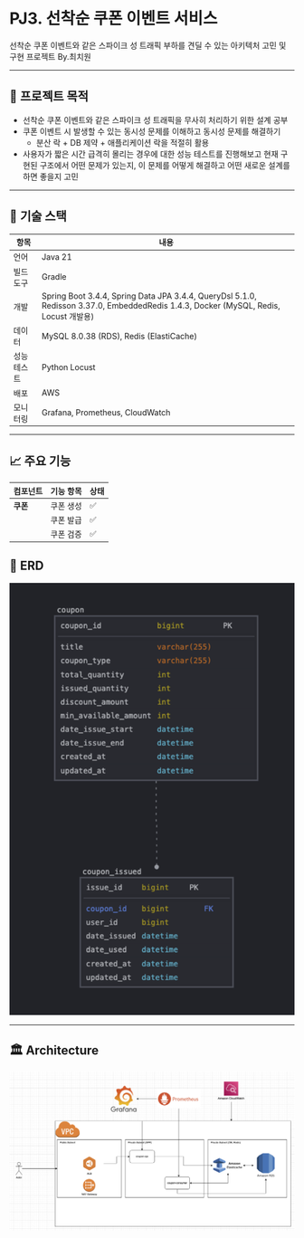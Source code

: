 # PJ3. 선착순 쿠폰 이벤트 서비스

선착순 쿠폰 이벤트와 같은 스파이크 성 트래픽 부하를 견딜 수 있는 아키텍처 고민 및 구현 프로젝트 By.최치원

---

## 📌 프로젝트 목적

- 선착순 쿠폰 이벤트와 같은 스파이크 성 트래픽을 무사히 처리하기 위한 설계 공부
- 쿠폰 이벤트 시 발생할 수 있는 동시성 문제를 이해하고 동시성 문제를 해결하기
  - 분산 락 + DB 제약 + 애플리케이션 락을 적절히 활용
- 사용자가 짧은 시간 급격히 몰리는 경우에 대한 성능 테스트를 진행해보고 현재 구현된 구조에서
  어떤 문제가 있는지, 이 문제를 어떻게 해결하고 어떤 새로운 설계를 하면 좋을지 고민

---

## 🧰 기술 스택

| 항목     | 내용                                                                                                                                |
|--------|-----------------------------------------------------------------------------------------------------------------------------------|
| 언어     | Java 21                                                                                                                           |
| 빌드 도구  | Gradle                                                                                                                            |
| 개발     | Spring Boot 3.4.4, Spring Data JPA 3.4.4, QueryDsl 5.1.0, Redisson 3.37.0, EmbeddedRedis 1.4.3, Docker (MySQL, Redis, Locust 개발용) |
| 데이터    | MySQL 8.0.38 (RDS), Redis (ElastiCache)                                                                                           |
| 성능 테스트 | Python Locust                                                                                                                     |
| 배포     | AWS                                                                                                                               |
| 모니터링   | Grafana, Prometheus, CloudWatch                                                                                                   |

---

## 📈 주요 기능

| 컴포넌트    | 기능 항목                   | 상태 |
|---------|-------------------------|----|
| **쿠폰**  | 쿠폰 생성                   | ✅  |
|         | 쿠폰 발급                   | ✅  |
|         | 쿠폰 검증                   | ✅  |

## 🗼 ERD

![ERD Preview](docs/erd.png)

---

## 🏛️ Architecture

![ERD Preview](docs/archi.png)